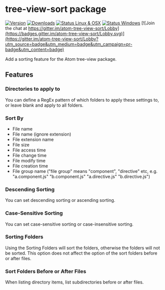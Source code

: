 # tree-view-sort package
[![Version](https://img.shields.io/apm/v/tree-view-sort.svg?style=flat-square)](https://atom.io/packages/tree-view-sort)
[![Downloads](https://img.shields.io/apm/dm/tree-view-sort.svg?style=flat-square)](https://atom.io/packages/tree-view-sort)
[![Status Linux & OSX](https://img.shields.io/travis/hex-ci/atom-tree-view-sort.svg?style=flat-square&label=Linux%20%26%20OSX)](https://travis-ci.org/hex-ci/atom-tree-view-sort)
[![Status Windows](https://img.shields.io/appveyor/ci/hex-ci/atom-tree-view-sort.svg?style=flat-square&label=Windows)](https://ci.appveyor.com/project/hex-ci/atom-tree-view-sort)
[![Join the chat at https://gitter.im/atom-tree-view-sort/Lobby](https://badges.gitter.im/atom-tree-view-sort/Lobby.svg)](https://gitter.im/atom-tree-view-sort/Lobby?utm_source=badge&utm_medium=badge&utm_campaign=pr-badge&utm_content=badge)

Add a sorting feature for the Atom tree-view package.

## Features

### Directories to apply to

You can define a RegEx pattern of which folders to apply these settings to, or leave blank and apply to all folders.

### Sort By

*   File name
*   File name (ignore extension)
*   File extension name
*   File size
*   File access time
*   File change time
*   File modify time
*   File creation time
*   File group name ("file group" means "component", "directive" etc, e.g. "a.component.js" "b.component.js" "a.directive.js" "b.directive.js")

### Descending Sorting

You can set descending sorting or ascending sorting.

### Case-Sensitive Sorting

You can set case-sensitive sorting or case-insensitive sorting.

### Sorting Folders

Using the Sorting Folders will sort the folders, otherwise the folders will not be sorted. This option does not affect the option of the sort folders before or after files.

### Sort Folders Before or After Files

When listing directory items, list subdirectories before or after files.
